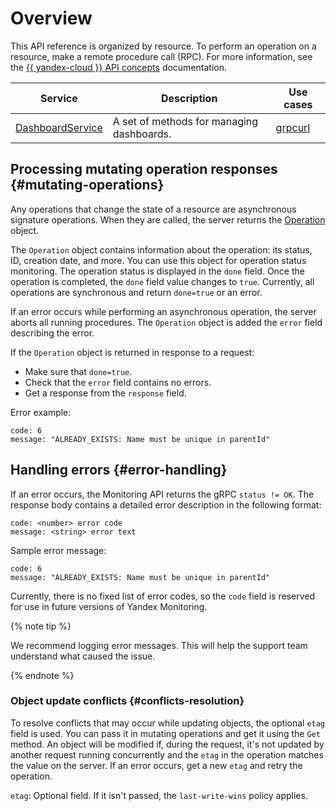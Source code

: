 # Overview

This API reference is organized by resource. To perform an operation on a resource, make a remote procedure call (RPC). For more information, see the [{{ yandex-cloud }} API concepts](../../../api-design-guide/) documentation.

| Service | Description | Use cases |
------|--------|--------
| [DashboardService](DashboardService.md) | A set of methods for managing dashboards. | [grpcurl](../../operations/dashboard/api-examples.md) |

## Processing mutating operation responses {#mutating-operations}

Any operations that change the state of a resource are asynchronous signature operations. When they are called, the server returns the [Operation](https://github.com/yandex-cloud/cloudapi/blob/master/yandex/cloud/operation/operation.proto) object.

The `Operation` object contains information about the operation: its status, ID, creation date, and more. You can use this object for operation status monitoring. The operation status is displayed in the `done` field. Once the operation is completed, the `done` field value changes to `true`. Currently, all operations are synchronous and return `done=true` or an error.

If an error occurs while performing an asynchronous operation, the server aborts all running procedures. The `Operation` object is added the `error` field describing the error.

If the `Operation` object is returned in response to a request:
* Make sure that `done=true`.
* Check that the `error` field contains no errors.
* Get a response from the `response` field.

Error example:
```
code: 6
message: "ALREADY_EXISTS: Name must be unique in parentId"
```

## Handling errors {#error-handling}

If an error occurs, the Monitoring API returns the gRPC `status != OK`. The response body contains a detailed error description in the following format:

```
code: <number> error code
message: <string> error text
```

Sample error message:
```
code: 6
message: "ALREADY_EXISTS: Name must be unique in parentId"
```

Currently, there is no fixed list of error codes, so the `code` field is reserved for use in future versions of Yandex Monitoring.

{% note tip %}

We recommend logging error messages. This will help the support team understand what caused the issue.

{% endnote %}

### Object update conflicts {#conflicts-resolution}

To resolve conflicts that may occur while updating objects, the optional `etag` field is used. You can pass it in mutating operations and get it using the `Get` method. An object will be modified if, during the request, it's not updated by another request running concurrently and the `etag` in the operation matches the value on the server. If an error occurs, get a new `etag` and retry the operation.

`etag`: Optional field. If it isn't passed, the `last-write-wins` policy applies.

